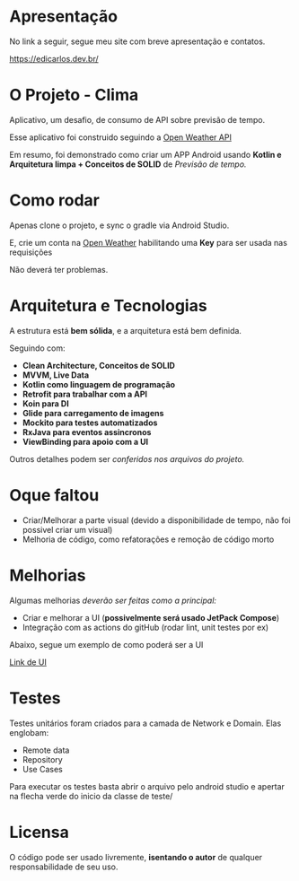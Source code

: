 # Apresentação
No link a seguir, segue meu site com breve apresentação e contatos.

https://edicarlos.dev.br/
# O Projeto - Clima
Aplicativo, um desafio, de consumo de API sobre previsão de tempo.

Esse aplicativo foi construido seguindo a [Open Weather API](https://openweathermap.org/)

Em resumo, foi demonstrado como criar um APP Android usando **Kotlin e Arquitetura limpa + Conceitos de SOLID** de _Previsão de tempo._

# Como rodar
Apenas clone o projeto, e sync o gradle via Android Studio.

E, crie um conta na [Open Weather](https://openweathermap.org/) habilitando uma **Key** para ser usada nas requisições

Não deverá ter problemas.
# Arquitetura e Tecnologias
A estrutura está **bem sólida**, e a arquitetura está bem definida.

Seguindo com: 
- **Clean Architecture, Conceitos de SOLID**
- **MVVM, Live Data**
- **Kotlin como linguagem de programação**
- **Retrofit para trabalhar com a API**
- **Koin para DI**
- **Glide para carregamento de imagens**
- **Mockito para testes automatizados**
- **RxJava para eventos assincronos**
- **ViewBinding para apoio com a UI**

Outros detalhes podem ser _conferidos nos arquivos do projeto._
# Oque faltou
- Criar/Melhorar a parte visual (devido a disponibilidade de tempo, não foi possivel criar um visual)
- Melhoria de código, como refatorações e remoção de código morto

# Melhorias
Algumas melhorias _deverão ser feitas como a principal:_

- Criar e melhorar a UI (**possivelmente será usado JetPack Compose**)
- Integração com as actions do gitHub (rodar lint, unit testes por ex)

Abaixo, segue um exemplo de como poderá ser a UI

[Link de UI](https://www.behance.net/gallery/9650557/iOS7-Weather-App)

# Testes
Testes unitários foram criados para a camada de Network e Domain. Elas englobam:
- Remote data 
- Repository
- Use Cases

Para executar os testes basta abrir o arquivo pelo android studio e apertar na flecha verde do inicio da classe de teste/

# Licensa
O código pode ser usado livremente, **isentando o autor** de qualquer responsabilidade de seu uso.
